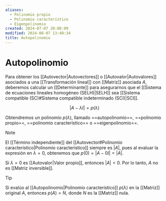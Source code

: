 ```yaml
---
aliases:
  - Polinomio propio
  - Polinomio característico
  - Eigenpolinomio
created: 2024-07-07 20:08:09
modified: 2024-08-07 13:40:34
title: Autopolinomio
---
```


# Autopolinomio

Para obtener los [[Autovector|Autovectores]] o [[Autovalor|Autovalores]] asociados a una [[Transformación lineal]] con [[Matriz]] asociada $A$, deberemos calcular un [[Determinante]] para asegurarnos que el [[Sistema de ecuaciones lineales homogéneo (SELH)|SELH]] sea [[Sistema compatible (SC)#Sistema compatible indeterminado (SCI)|SCI]].

$$
|A - \lambda I| = p(\lambda)
$$

Obtendremos un polinomio $p(\lambda)$, llamado ==autopolinomio==, ==polinomio propio==, ==polinomio característico== o ==eigenpolinomio==.

> [!note]
> El [[Término independiente]] del [[Autovector#Polinomio característico|Polinomio característico]] siempre es $|A|$, pues al evaluar la expresión en $\lambda = 0$, obtenemos que $p(0) = |A - 0I| = |A|$.

Si $\lambda = 0$ es [[Autovalor|Valor propio]], entonces $|A| = 0$. Por lo tanto, $A$ no es [[Matriz inversible]].

> [!tip]
> Si evalúo al [[Autopolinomio|Polinomio característico]] $p(\lambda)$ en la [[Matriz]] original $A$, entonces $p(A) = N$, donde $N$ es la [[Matriz]] nula.
